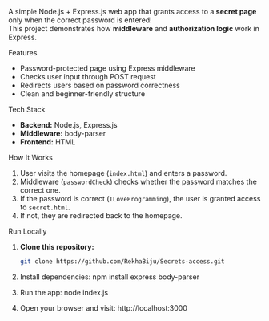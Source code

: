 
A simple Node.js + Express.js web app that grants access to a **secret page** only when the correct password is entered!  
This project demonstrates how **middleware** and **authorization logic** work in Express.  

Features
- Password-protected page using Express middleware  
- Checks user input through POST request  
- Redirects users based on password correctness  
- Clean and beginner-friendly structure  

Tech Stack
- **Backend:** Node.js, Express.js  
- **Middleware:** body-parser  
- **Frontend:** HTML  

How It Works
1. User visits the homepage (`index.html`) and enters a password.  
2. Middleware (`passwordCheck`) checks whether the password matches the correct one.  
3. If the password is correct (`ILoveProgramming`), the user is granted access to `secret.html`.  
4. If not, they are redirected back to the homepage.  

Run Locally

1. **Clone this repository:**
   ```bash
   git clone https://github.com/RekhaBiju/Secrets-access.git
2. Install dependencies: npm install express body-parser

3. Run the app: node index.js

4. Open your browser and visit: http://localhost:3000


